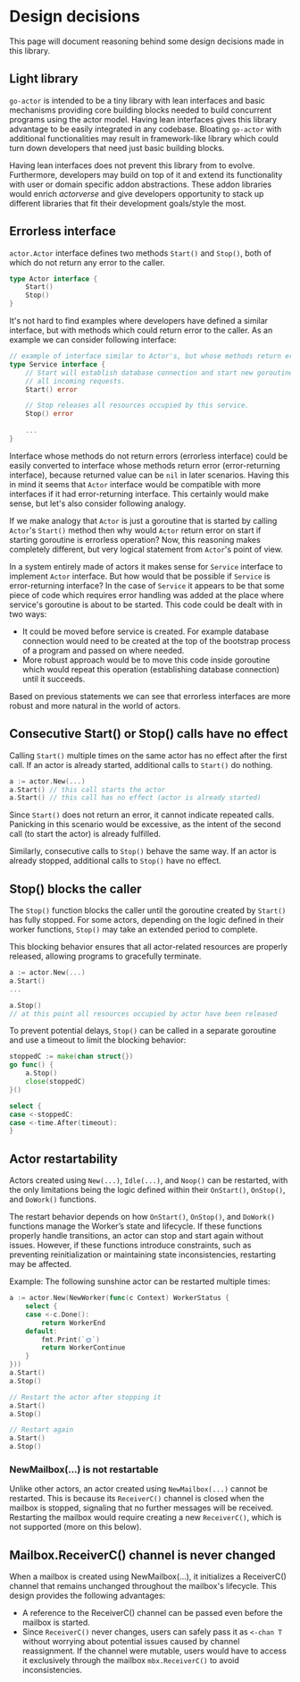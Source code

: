 # Design decisions

This page will document reasoning behind some design decisions made in this library.

## Light library

`go-actor` is intended to be a tiny library with lean interfaces and basic mechanisms providing core building blocks needed to build concurrent programs using the actor model. Having lean interfaces gives this library advantage to be easily integrated in any codebase. Bloating `go-actor` with additional functionalities may result in framework-like library which could turn down developers that need just basic building blocks.
 
Having lean interfaces does not prevent this library from to evolve. Furthermore, developers may build on top of it and extend its functionality with user or domain specific addon abstractions. These addon libraries would enrich _actorverse_  and give developers opportunity to stack up different libraries that fit their development goals/style the most.


## Errorless interface

`actor.Actor` interface defines two methods `Start()` and `Stop()`, both of which do not return any error to the caller.

```go
type Actor interface {
	Start()
	Stop()
}
```

It's not hard to find examples where developers have defined a similar interface, but with methods which could return error to the caller. As an example we can consider following interface:

```go
// example of interface similar to Actor's, but whose methods return error
type Service interface {
    // Start will establish database connection and start new goroutine to process
    // all incoming requests.
    Start() error

    // Stop releases all resources occupied by this service. 
    Stop() error
    
    ...
}
```

Interface whose methods do not return errors (errorless interface) could be easily converted to interface whose methods return error (error-returning interface), because returned value can be `nil` in later scenarios. Having this in mind it seems that `Actor` interface would be compatible with more interfaces if it had error-returning interface. This certainly would make sense, but let's also consider following analogy.

If we make analogy that `Actor` is just a goroutine that is started by calling `Actor`'s `Start()` method then why would `Actor` return error on start if starting goroutine is errorless operation? Now, this reasoning makes completely different, but very logical statement from `Actor`'s point of view.

In a system entirely made of actors it makes sense for `Service` interface to implement `Actor` interface. But how would that be possible if `Service` is error-returning interface? In the case of `Service` it appears to be that some piece of code which requires error handling was added at the place where service's goroutine is about to be started. This code could be dealt with in two ways:
- It could be moved before service is created. For example database connection would need to be created at the top of the bootstrap process of a program and passed on where needed.
- More robust approach would be to move this code inside goroutine which would repeat this operation (establishing database connection) until it succeeds.
 
Based on previous statements we can see that errorless interfaces are more robust and more natural in the world of actors.


## Consecutive Start() or Stop() calls have no effect

Calling `Start()` multiple times on the same actor has no effect after the first call. If an actor is already started, additional calls to `Start()` do nothing.

```go
a := actor.New(...)
a.Start() // this call starts the actor
a.Start() // this call has no effect (actor is already started)

```

Since `Start()` does not return an error, it cannot indicate repeated calls. Panicking in this scenario would be excessive, as the intent of the second call (to start the actor) is already fulfilled.

Similarly, consecutive calls to `Stop()` behave the same way. If an actor is already stopped, additional calls to `Stop()` have no effect.


## Stop() blocks the caller
The `Stop()` function blocks the caller until the goroutine created by `Start()` has fully stopped. For some actors, depending on the logic defined in their worker functions, `Stop()` may take an extended period to complete.

This blocking behavior ensures that all actor-related resources are properly released, allowing programs to gracefully terminate.

```go
a := actor.New(...)
a.Start()
...

a.Stop()
// at this point all resources occupied by actor have been released
```

To prevent potential delays, `Stop()` can be called in a separate goroutine and use a timeout to limit the blocking behavior:

```go
stoppedC := make(chan struct{})
go func() {
    a.Stop()
    close(stoppedC)
}()

select {
case <-stoppedC:
case <-time.After(timeout):
}
```


## Actor restartability
Actors created using `New(...)`, `Idle(...)`, and `Noop()` can be restarted, with the only limitations being the logic defined within their `OnStart()`, `OnStop()`, and `DoWork()` functions.

The restart behavior depends on how `OnStart()`, `OnStop()`, and `DoWork()` functions manage the Worker’s state and lifecycle. If these functions properly handle transitions, an actor can stop and start again without issues. However, if these functions introduce constraints, such as preventing reinitialization or maintaining state inconsistencies, restarting may be affected.

Example: The following sunshine actor can be restarted multiple times:
```go
a := actor.New(NewWorker(func(c Context) WorkerStatus {
    select {
    case <-c.Done():
        return WorkerEnd
    default:
        fmt.Print(`🌞`)
        return WorkerContinue
    }
}))
a.Start()
a.Stop()

// Restart the actor after stopping it
a.Start() 
a.Stop()

// Restart again
a.Start() 
a.Stop()
```

### NewMailbox(...) is not restartable
Unlike other actors, an actor created using `NewMailbox(...)` cannot be restarted. This is because its `ReceiverC()` channel is closed when the mailbox is stopped, signaling that no further messages will be received. Restarting the mailbox would require creating a new `ReceiverC()`, which is not supported (more on this below).

## Mailbox.ReceiverC() channel is never changed
When a mailbox is created using NewMailbox(...), it initializes a ReceiverC() channel that remains unchanged throughout the mailbox's lifecycle. This design provides the following advantages:
- A reference to the ReceiverC() channel can be passed even before the mailbox is started.
- Since `ReceiverC()` never changes, users can safely pass it as `<-chan T` without worrying about potential issues caused by channel reassignment. If the channel were mutable, users would have to access it exclusively through the mailbox `mbx.ReceiverC()` to avoid inconsistencies.